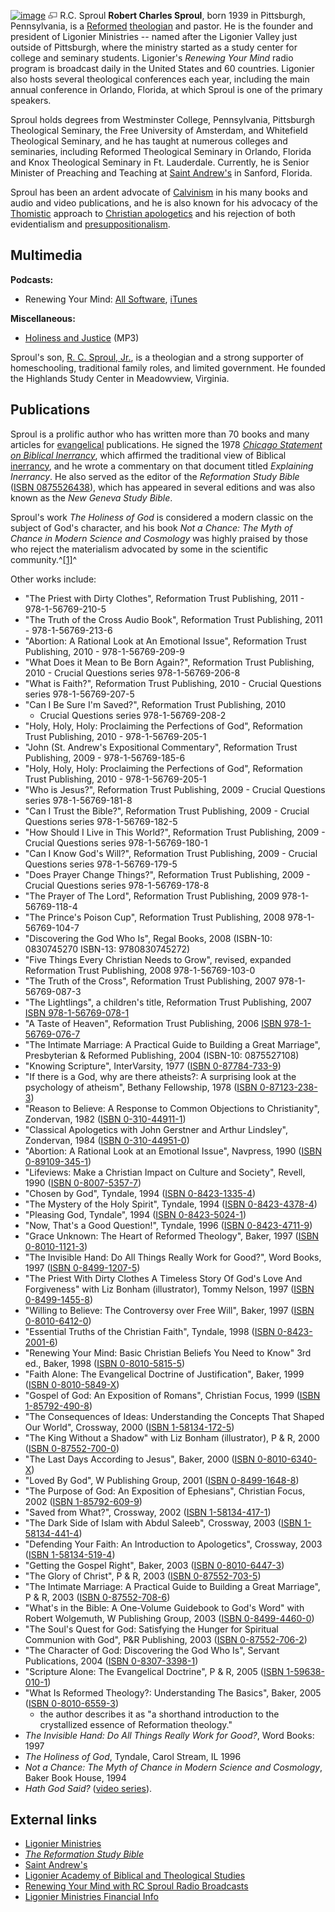 [![image](images/thumb/e/e2/Rcsproul.jpg/105px-Rcsproul.jpg)](http://www.theopedia.com/File:Rcsproul.jpg)
[![image](data:image/png;base64,iVBORw0KGgoAAAANSUhEUgAAAA8AAAALCAAAAACFLIiAAAAAAnRSTlMA/1uRIrUAAABPSURBVAjXY/j///+5vXDwjAHIr26ZAgXZe8H8a/+hoIcw/9nevdVL9+79DuPvzQYZFPUezu8BMZLXgkExnD8HAu6hqv//n+HZVjD4DuUDAKlChD3fj6aPAAAAAElFTkSuQmCC)](http://www.theopedia.com/File:Rcsproul.jpg "Enlarge")
R.C. Sproul
**Robert Charles Sproul**, born 1939 in Pittsburgh, Pennsylvania,
is a [Reformed](Reformed "Reformed")
[theologian](Theologian "Theologian") and pastor. He is the founder
and president of Ligonier Ministries -- named after the Ligonier
Valley just outside of Pittsburgh, where the ministry started as a
study center for college and seminary students. Ligonier's
*Renewing Your Mind* radio program is broadcast daily in the United
States and 60 countries. Ligonier also hosts several theological
conferences each year, including the main annual conference in
Orlando, Florida, at which Sproul is one of the primary speakers.

  
Sproul holds degrees from Westminster College, Pennsylvania,
Pittsburgh Theological Seminary, the Free University of Amsterdam,
and Whitefield Theological Seminary, and he has taught at numerous
colleges and seminaries, including Reformed Theological Seminary in
Orlando, Florida and Knox Theological Seminary in Ft. Lauderdale.
Currently, he is Senior Minister of Preaching and Teaching at
[Saint Andrew's](http://saintandrewsonline.org) in Sanford,
Florida.

Sproul has been an ardent advocate of
[Calvinism](Calvinism "Calvinism") in his many books and audio and
video publications, and he is also known for his advocacy of the
[Thomistic](Thomistic "Thomistic") approach to
[Christian apologetics](Apologetics "Apologetics") and his
rejection of both evidentialism and
[presuppositionalism](Apologetics#Presuppositional "Apologetics").

## Multimedia

**Podcasts:**

-   Renewing Your Mind:
    [All Software](http://broadcast.ligonier.org/podcast/podcast.xml),
    [iTunes](http://phobos.apple.com/WebObjects/MZStore.woa/wa/viewPodcast?id=110916650&s=143441)

**Miscellaneous:**

-   [Holiness and Justice](http://www.sbts.edu/MP3/gheens/20060426sproul.mp3)
    (MP3)

Sproul's son,
[R. C. Sproul, Jr.](index.php?title=R._C._Sproul,_Jr.&action=edit&redlink=1 "R. C. Sproul, Jr. (page does not exist)"),
is a theologian and a strong supporter of homeschooling,
traditional family roles, and limited government. He founded the
Highlands Study Center in Meadowview, Virginia.

## Publications

Sproul is a prolific author who has written more than 70 books and
many articles for [evangelical](Evangelicalism "Evangelicalism")
publications. He signed the 1978
*[Chicago Statement on Biblical Inerrancy](Chicago_Statement_on_Biblical_Inerrancy "Chicago Statement on Biblical Inerrancy")*,
which affirmed the traditional view of Biblical
[inerrancy](Inerrancy "Inerrancy"), and he wrote a commentary on
that document titled *Explaining Inerrancy*. He also served as the
editor of the *Reformation Study Bible*
([ISBN 0875526438](http://www.theopedia.com/Special:BookSources/0875526438)),
which has appeared in several editions and was also known as the
*New Geneva Study Bible*.

Sproul's work *The Holiness of God* is considered a modern classic
on the subject of God's character, and his book
*Not a Chance: The Myth of Chance in Modern Science and Cosmology*
was highly praised by those who reject the materialism advocated by
some in the scientific
community.^[[1]](http://www.ldolphin.org/chance.html)^

Other works include:

-   "The Priest with Dirty Clothes", Reformation Trust Publishing,
    2011 - 978-1-56769-210-5
-   "The Truth of the Cross Audio Book", Reformation Trust
    Publishing, 2011 - 978-1-56769-213-6
-   "Abortion: A Rational Look at An Emotional Issue", Reformation
    Trust Publishing, 2010 - 978-1-56769-209-9
-   "What Does it Mean to Be Born Again?", Reformation Trust
    Publishing, 2010 - Crucial Questions series 978-1-56769-206-8
-   "What is Faith?", Reformation Trust Publishing, 2010 - Crucial
    Questions series 978-1-56769-207-5
-   "Can I Be Sure I'm Saved?", Reformation Trust Publishing, 2010
    - Crucial Questions series 978-1-56769-208-2
-   "Holy, Holy, Holy: Proclaiming the Perfections of God",
    Reformation Trust Publishing, 2010 - 978-1-56769-205-1
-   "John (St. Andrew's Expositional Commentary", Reformation Trust
    Publishing, 2009 - 978-1-56769-185-6
-   "Holy, Holy, Holy: Proclaiming the Perfections of God",
    Reformation Trust Publishing, 2010 - 978-1-56769-205-1
-   "Who is Jesus?", Reformation Trust Publishing, 2009 - Crucial
    Questions series 978-1-56769-181-8
-   "Can I Trust the Bible?", Reformation Trust Publishing, 2009 -
    Crucial Questions series 978-1-56769-182-5
-   "How Should I Live in This World?", Reformation Trust
    Publishing, 2009 - Crucial Questions series 978-1-56769-180-1
-   "Can I Know God's Will?", Reformation Trust Publishing, 2009 -
    Crucial Questions series 978-1-56769-179-5
-   "Does Prayer Change Things?", Reformation Trust Publishing,
    2009 - Crucial Questions series 978-1-56769-178-8
-   "The Prayer of The Lord", Reformation Trust Publishing, 2009
    978-1-56769-118-4
-   "The Prince's Poison Cup", Reformation Trust Publishing, 2008
    978-1-56769-104-7
-   "Discovering the God Who Is", Regal Books, 2008 (ISBN-10:
    0830745270 ISBN-13: 9780830745272)
-   "Five Things Every Christian Needs to Grow", revised, expanded
    Reformation Trust Publishing, 2008 978-1-56769-103-0
-   "The Truth of the Cross", Reformation Trust Publishing, 2007
    978-1-56769-087-3
-   "The Lightlings", a children's title, Reformation Trust
    Publishing, 2007
    [ISBN 978-1-56769-078-1](http://www.theopedia.com/Special:BookSources/9781567690781)
-   "A Taste of Heaven", Reformation Trust Publishing, 2006
    [ISBN 978-1-56769-076-7](http://www.theopedia.com/Special:BookSources/9781567690767)
-   "The Intimate Marriage: A Practical Guide to Building a Great
    Marriage", Presbyterian & Reformed Publishing, 2004 (ISBN-10:
    0875527108)
-   "Knowing Scripture", InterVarsity, 1977
    ([ISBN 0-87784-733-9](http://www.theopedia.com/Special:BookSources/0877847339))
-   "If there is a God, why are there atheists?: A surprising look
    at the psychology of atheism", Bethany Fellowship, 1978
    ([ISBN 0-87123-238-3](http://www.theopedia.com/Special:BookSources/0871232383))
-   "Reason to Believe: A Response to Common Objections to
    Christianity", Zondervan, 1982
    ([ISBN 0-310-44911-1](http://www.theopedia.com/Special:BookSources/0310449111))
-   "Classical Apologetics with John Gerstner and Arthur Lindsley",
    Zondervan, 1984
    ([ISBN 0-310-44951-0](http://www.theopedia.com/Special:BookSources/0310449510))
-   "Abortion: A Rational Look at an Emotional Issue", Navpress,
    1990
    ([ISBN 0-89109-345-1](http://www.theopedia.com/Special:BookSources/0891093451))
-   "Lifeviews: Make a Christian Impact on Culture and Society",
    Revell, 1990
    ([ISBN 0-8007-5357-7](http://www.theopedia.com/Special:BookSources/0800753577))
-   "Chosen by God", Tyndale, 1994
    ([ISBN 0-8423-1335-4](http://www.theopedia.com/Special:BookSources/0842313354))
-   "The Mystery of the Holy Spirit", Tyndale, 1994
    ([ISBN 0-8423-4378-4](http://www.theopedia.com/Special:BookSources/0842343784))
-   "Pleasing God, Tyndale", 1994
    ([ISBN 0-8423-5024-1](http://www.theopedia.com/Special:BookSources/0842350241))
-   "Now, That's a Good Question!", Tyndale, 1996
    ([ISBN 0-8423-4711-9](http://www.theopedia.com/Special:BookSources/0842347119))
-   "Grace Unknown: The Heart of Reformed Theology", Baker, 1997
    ([ISBN 0-8010-1121-3](http://www.theopedia.com/Special:BookSources/0801011213))
-   "The Invisible Hand: Do All Things Really Work for Good?", Word
    Books, 1997
    ([ISBN 0-8499-1207-5](http://www.theopedia.com/Special:BookSources/0849912075))
-   "The Priest With Dirty Clothes A Timeless Story Of God's Love
    And Forgiveness" with Liz Bonham (illustrator), Tommy Nelson, 1997
    ([ISBN 0-8499-1455-8](http://www.theopedia.com/Special:BookSources/0849914558))
-   "Willing to Believe: The Controversy over Free Will", Baker,
    1997
    ([ISBN 0-8010-6412-0](http://www.theopedia.com/Special:BookSources/0801064120))
-   "Essential Truths of the Christian Faith", Tyndale, 1998
    ([ISBN 0-8423-2001-6](http://www.theopedia.com/Special:BookSources/0842320016))
-   "Renewing Your Mind: Basic Christian Beliefs You Need to Know"
    3rd ed., Baker, 1998
    ([ISBN 0-8010-5815-5](http://www.theopedia.com/Special:BookSources/0801058155))
-   "Faith Alone: The Evangelical Doctrine of Justification",
    Baker, 1999
    ([ISBN 0-8010-5849-X](http://www.theopedia.com/Special:BookSources/080105849X))
-   "Gospel of God: An Exposition of Romans", Christian Focus, 1999
    ([ISBN 1-85792-490-8](http://www.theopedia.com/Special:BookSources/1857924908))
-   "The Consequences of Ideas: Understanding the Concepts That
    Shaped Our World", Crossway, 2000
    ([ISBN 1-58134-172-5](http://www.theopedia.com/Special:BookSources/1581341725))
-   "The King Without a Shadow" with Liz Bonham (illustrator), P &
    R, 2000
    ([ISBN 0-87552-700-0](http://www.theopedia.com/Special:BookSources/0875527000))
-   "The Last Days According to Jesus", Baker, 2000
    ([ISBN 0-8010-6340-X](http://www.theopedia.com/Special:BookSources/080106340X))
-   "Loved By God", W Publishing Group, 2001
    ([ISBN 0-8499-1648-8](http://www.theopedia.com/Special:BookSources/0849916488))
-   "The Purpose of God: An Exposition of Ephesians", Christian
    Focus, 2002
    ([ISBN 1-85792-609-9](http://www.theopedia.com/Special:BookSources/1857926099))
-   "Saved from What?", Crossway, 2002
    ([ISBN 1-58134-417-1](http://www.theopedia.com/Special:BookSources/1581344171))
-   "The Dark Side of Islam with Abdul Saleeb", Crossway, 2003
    ([ISBN 1-58134-441-4](http://www.theopedia.com/Special:BookSources/1581344414))
-   "Defending Your Faith: An Introduction to Apologetics",
    Crossway, 2003
    ([ISBN 1-58134-519-4](http://www.theopedia.com/Special:BookSources/1581345194))
-   "Getting the Gospel Right", Baker, 2003
    ([ISBN 0-8010-6447-3](http://www.theopedia.com/Special:BookSources/0801064473))
-   "The Glory of Christ", P & R, 2003
    ([ISBN 0-87552-703-5](http://www.theopedia.com/Special:BookSources/0875527035))
-   "The Intimate Marriage: A Practical Guide to Building a Great
    Marriage", P & R, 2003
    ([ISBN 0-87552-708-6](http://www.theopedia.com/Special:BookSources/0875527086))
-   "What's in the Bible: A One-Volume Guidebook to God's Word"
    with Robert Wolgemuth, W Publishing Group, 2003
    ([ISBN 0-8499-4460-0](http://www.theopedia.com/Special:BookSources/0849944600))
-   "The Soul's Quest for God: Satisfying the Hunger for Spiritual
    Communion with God", P&R Publishing, 2003
    ([ISBN 0-87552-706-2](http://www.theopedia.com/Special:BookSources/0875527062))
-   "The Character of God: Discovering the God Who Is", Servant
    Publications, 2004
    ([ISBN 0-8307-3398-1](http://www.theopedia.com/Special:BookSources/0830733981))
-   "Scripture Alone: The Evangelical Doctrine", P & R, 2005
    ([ISBN 1-59638-010-1](http://www.theopedia.com/Special:BookSources/1596380101))
-   "What Is Reformed Theology?: Understanding The Basics", Baker,
    2005
    ([ISBN 0-8010-6559-3](http://www.theopedia.com/Special:BookSources/0801065593))
    - the author describes it as "a shorthand introduction to the
    crystallized essence of Reformation theology."
-   *The Invisible Hand: Do All Things Really Work for Good?*, Word
    Books: 1997
-   *The Holiness of God*, Tyndale, Carol Stream, IL 1996
-   *Not a Chance: The Myth of Chance in Modern Science and Cosmology*,
    Baker Book House, 1994
-   *Hath God Said?*
    ([video series](https://ecom.ligonier.org/ecom/product.asp?idProduct=HAT01VC)).

## External links

-   [Ligonier Ministries](http://www.ligonier.org)
-   [*The Reformation Study Bible*](http://www.reformationstudybible.com)
-   [Saint Andrew's](http://www.saintandrewsonline.org)
-   [Ligonier Academy of Biblical and Theological Studies](http://www.ligonieracademy.org)
-   [Renewing Your Mind with RC Sproul Radio Broadcasts](http://www.oneplace.com/ministries/renewing-your-mind/)
-   [Ligonier Ministries Financial Info](http://www.charitynavigator.org/index.cfm/bay/search.summary/orgid/5173.htm)



